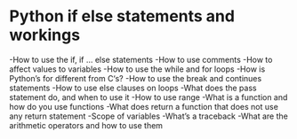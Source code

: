 # Python if else statements and workings
-How to use the if, if ... else statements
-How to use comments
-How to affect values to variables
-How to use the while and for loops
-How is Python’s for different from C‘s?
-How to use the break and continues statements
-How to use else clauses on loops
-What does the pass statement do, and when to use it
-How to use range
-What is a function and how do you use functions
-What does return a function that does not use any return statement
-Scope of variables
-What’s a traceback
-What are the arithmetic operators and how to use them
